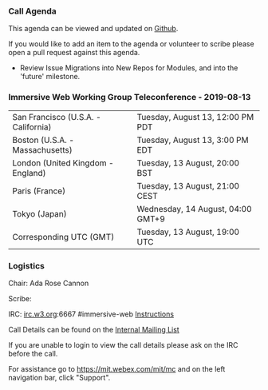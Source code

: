 ### Call Agenda

This agenda can be viewed and updated on [Github](https://github.com/immersive-web/administrivia/blob/master/meetings/wg/2019-08-13-Immersive_Web_Working_Group_Teleconference-agenda.md).

If you would like to add an item to the agenda or volunteer to scribe please open a pull request against this agenda.

* Review Issue Migrations into New Repos for Modules, and into the 'future' milestone.

### Immersive Web Working Group Teleconference - 2019-08-13

<table>
<tr><td> San Francisco (U.S.A. - California) <td> Tuesday, August 13, 12:00 PM PDT
<tr><td> Boston (U.S.A. - Massachusetts) <td> Tuesday, August 13, 3:00 PM EDT
<tr><td> London (United Kingdom - England) <td> Tuesday, 13 August, 20:00 BST
<tr><td> Paris (France) <td> Tuesday, 13 August, 21:00 CEST
<tr><td> Tokyo (Japan) <td> Wednesday, 14 August, 04:00 GMT+9
<tr><td> Corresponding UTC (GMT) <td> Tuesday, 13 August, 19:00 UTC
</table>

### Logistics

Chair: Ada Rose Cannon

Scribe:

IRC: [irc.w3.org](http://irc.w3.org/):6667 #immersive-web [Instructions](https://github.com/immersive-web/administrivia/blob/master/IRC.md)

Call Details can be found on the [Internal Mailing List](https://lists.w3.org/Archives/Member/internal-immersive-web/2019Feb/0002.html)

If you are unable to login to view the call details please ask on the IRC before the call.

For assistance go to https://mit.webex.com/mit/mc  and on the left navigation bar, click "Support".
          
